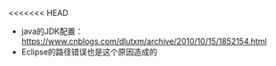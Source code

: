 <<<<<<< HEAD
+ java的JDK配置：
https://www.cnblogs.com/dlutxm/archive/2010/10/15/1852154.html
+ Eclipse的路径错误也是这个原因造成的
